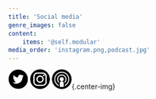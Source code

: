 ```yaml
---
title: 'Social media'
genre_images: false
content:
    items: '@self.modular'
media_order: 'instagram.png,podcast.jpg'
---
```


![twitter](twitter.png "twitter") ![instagram](instagram.png "instagram") [![podcast](podcast.jpg "podcast")](https://www.storychatradio.com/){.center-img}
